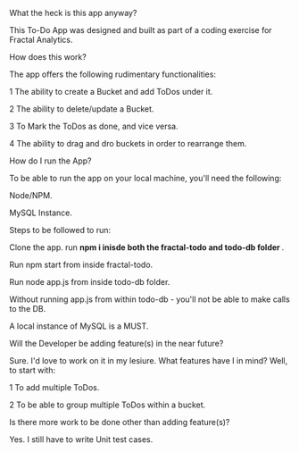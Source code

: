 What the heck is this app anyway?

This To-Do App was designed and built as part of a coding exercise for Fractal Analytics.

How does this work?

The app offers the following rudimentary functionalities:

 1 The ability to create a Bucket and add ToDos under it.

 2 The ability to delete/update a Bucket.

 3 To Mark the ToDos as done, and vice versa.

 4 The ability to drag and dro buckets in order to rearrange them.
 
  How do I run the App?

 To be able to run the app on your local machine, you'll need the following:

  Node/NPM.

  MySQL Instance.

Steps to be followed to run:

 Clone the app. run <b> npm i inisde both the fractal-todo and todo-db folder </b>.

 Run npm start from inside fractal-todo.

 Run node app.js from inside todo-db folder.

 Without running app.js from within todo-db - you'll not be able to make calls to the DB.

 A local instance of MySQL is a MUST.
 
 Will the Developer be adding feature(s) in the near future?

 Sure. I'd love to work on it in my lesiure. What features have I in mind? Well, to start with:

 1 To add multiple ToDos.

 2 To be able to group multiple ToDos within a bucket.

 Is there more work to be done other than adding feature(s)?

 Yes. I still have to write Unit test cases.
